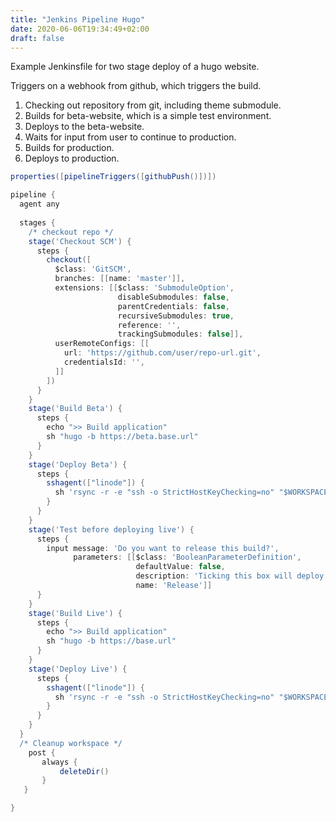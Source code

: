 ```yaml
---
title: "Jenkins Pipeline Hugo"
date: 2020-06-06T19:34:49+02:00
draft: false
---
```


Example Jenkinsfile for two stage deploy of a hugo website.

Triggers on a webhook from github, which triggers the build.
1. Checking out repository from git, including theme submodule.
2. Builds for beta-website, which is a simple test environment. 
3. Deploys to the beta-website.
4. Waits for input from user to continue to production.
5. Builds for production.
6. Deploys to production.

```groovy
properties([pipelineTriggers([githubPush()])])

pipeline {
  agent any
  
  stages {
    /* checkout repo */
    stage('Checkout SCM') {
      steps {
        checkout([
          $class: 'GitSCM',
          branches: [[name: 'master']],
          extensions: [[$class: 'SubmoduleOption',
                        disableSubmodules: false,
                        parentCredentials: false,
                        recursiveSubmodules: true,
                        reference: '',
                        trackingSubmodules: false]],
          userRemoteConfigs: [[
            url: 'https://github.com/user/repo-url.git',
            credentialsId: '',
          ]]
        ])
      }
    }
    stage('Build Beta') {
      steps {
        echo ">> Build application"
        sh "hugo -b https://beta.base.url"
      }
    }
    stage('Deploy Beta') {
      steps {
        sshagent(["linode"]) {
          sh 'rsync -r -e "ssh -o StrictHostKeyChecking=no" "$WORKSPACE/public/" user@host.tld:/path/to/site/public_html'
        }
      }
    }
    stage('Test before deploying live') {
      steps {
        input message: 'Do you want to release this build?',
              parameters: [[$class: 'BooleanParameterDefinition',
                            defaultValue: false,
                            description: 'Ticking this box will deploy to hellracers.se',
                            name: 'Release']]
      }
    }
    stage('Build Live') {
      steps {
        echo ">> Build application"
        sh "hugo -b https://base.url"
      }
    }
    stage('Deploy Live') {
      steps {
        sshagent(["linode"]) {
          sh 'rsync -r -e "ssh -o StrictHostKeyChecking=no" "$WORKSPACE/public/" user@host.tld:/path/to/site/public_html'
        }
      }
    }
  }
  /* Cleanup workspace */
    post {
       always {
           deleteDir()
       }
   }

} 
